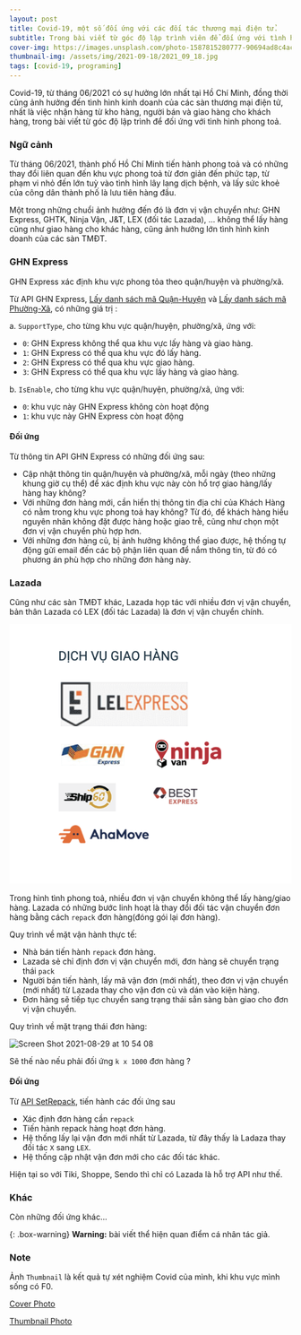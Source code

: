 ```yaml
---
layout: post
title: Covid-19, một số đối ứng với các đối tác thương mại điện tử.
subtitle: Trong bài viết từ góc độ lập trình viên để đối ứng với tình hình phong toả.
cover-img: https://images.unsplash.com/photo-1587815280777-90694ad8c4ac
thumbnail-img: /assets/img/2021-09-18/2021_09_18.jpg
tags: [covid-19, programing]
---
```


Covid-19, từ tháng 06/2021 có sự hưởng lớn nhất tại Hồ Chí Minh, đồng thời cũng ảnh hưởng đến tình hình kinh doanh của các sàn thương mại điện tử, nhất là việc nhận hàng từ kho hàng, người bán và giao hàng cho khách hàng, trong bài viết từ góc độ lập trình để đối ứng với tình hình phong toả.

### Ngữ cảnh

Từ tháng 06/2021, thành phố Hồ Chí Minh tiến hành phong toả và có những thay đổi liên quan đến khu vực phong toả từ đơn giản đến phức tạp, từ phạm vi nhỏ đến lớn tuỳ vào tình hình lây lang dịch bệnh, và lấy sức khoẻ của công dân thành phố là lưu tiên hàng đầu.

Một trong những chuổi ảnh hưởng đến đó là đơn vị vận chuyển như: GHN Express, GHTK, Ninja Vận, J&T, LEX (đối tác Lazada), ... không thể lấy hàng cũng như giao hàng cho khác hàng, cũng ảnh hưởng lớn tình hình kinh doanh của các sàn TMĐT.

### GHN Express

GHN Express xác định khu vực phong tỏa theo quận/huyện và phường/xã.

Từ API GHN Express, [Lấy danh sách mã Quận-Huyện](https://api.ghn.vn/home/docs/detail?id=93) và [Lấy danh sách mã Phường-Xã](https://api.ghn.vn/home/docs/detail?id=92), có những giá trị :

a. `SupportType`, cho từng khu vực quận/huyện, phường/xã, ứng với:

- `0`: GHN Express không thể qua khu vực lấy hàng và giao hàng.
- `1`: GHN Express có thể qua khu vực đó lấy hàng.
- `2`: GHN Express có thể qua khu vực giao hàng.
- `3`: GHN Express có thể qua khu vực lấy hàng và giao hàng.

b. `IsEnable`, cho từng khu vực quận/huyện, phường/xã, ứng với:

- `0`: khu vực này GHN Express không còn hoạt động
- `1`: khu vực này GHN Express còn hoạt động

#### Đối ứng

Từ thông tin API GHN Express có những đối ứng sau:

- Cập nhật thông tin quận/huyện và phường/xã, mỗi ngày (theo những khung giờ cụ thể) để xác định khu vực này còn hổ trợ giao hàng/lấy hàng hay không?
- Với những đơn hàng mới, cần hiển thị thông tin địa chỉ của Khách Hàng có nằm trong khu vực phong toả hay không? Từ đó, để khách hàng hiểu nguyên nhân không đặt được hàng hoặc giao trễ, cũng như chọn một đơn vị vận chuyển phù hợp hơn.
- Với những đơn hàng củ, bị ảnh hưởng không thể giao được, hệ thống tự động gửi email đến các bộ phận liên quan để nắm thông tin, từ đó có phương án phù hợp cho những đơn hàng này.

### Lazada

Cũng như các sàn TMĐT khác, Lazada họp tác với nhiều đơn vị vận chuyển, bản thân Lazada có LEX (đối tác Lazada) là đơn vị vận chuyển chính.

![Lazada](/assets/img/2021-09-18/lazada.png)

Trong hình tình phong toả, nhiều đơn vị vận chuyển không thể lấy hàng/giao hàng. Lazada có những bước linh hoạt là thay đổi đối tác vận chuyển đơn hàng bằng cách `repack` đơn hàng(đóng gói lại đơn hàng).

Quy trình về mặt vận hành thực tế:

- Nhà bán tiến hành `repack` đơn hàng.
- Lazada sẻ chỉ định đơn vị vận chuyển mới, đơn hàng sẽ chuyển trạng thái `pack`
- Người bán tiến hành, lấy mã vận đơn (mới nhất), theo đơn vị vận chuyển (mới nhất) từ Lazada thay cho vận đơn củ và dán vào kiện hàng.
- Đơn hàng sẽ tiếp tục chuyển sang trạng thái sẳn sàng bàn giao cho đơn vị vận chuyển.

Quy trình về mặt trạng thái đơn hàng:

<img width="500" alt="Screen Shot 2021-08-29 at 10 54 08" src="https://tida.alicdn.com/oss_1631158638375_null_uF1OCLDV.png">

Sẽ thế nào nếu phải đối ứng `k x 1000` đơn hàng ?

#### Đối ứng

Từ [API SetRepack](https://open.lazada.com/doc/api.htm?spm=a2o9m.11193487.0.0.3ac413feEdYCJM#/api?cid=8&path=/order/repack), tiến hành các đối ứng sau

- Xác định đơn hàng cần `repack`
- Tiến hành repack hàng hoạt đơn hàng.
- Hệ thống lấy lại vận đơn mới nhất từ Lazada,
  từ đây thấy là Ladaza thay đối tác `X` sang `LEX`.
- Hệ thống cập nhật vận đơn mới cho các đối tác khác.

Hiện tại so với Tiki, Shoppe, Sendo thì chỉ có Lazada là hỗ trợ API như thế.

### Khác

Còn những đối ứng khác...

{: .box-warning}
**Warning:** bài viết thể hiện quan điểm cá nhân tác giả.

### Note

Ảnh `Thumbnail` là kết quả tự xét nghiệm Covid của mình, khi khu vực mình sống có F0.

[Cover Photo](https://unsplash.com/photos/GhtVhowMQvo)

[Thumbnail Photo](/assets/img/2021-09-18/2021_09_18.jpg)
